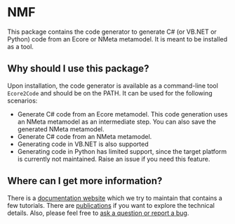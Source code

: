 # NMF

This package contains the code generator to generate C# (or VB.NET or Python) code from an Ecore or NMeta metamodel. It is meant to be installed as a tool.

## Why should I use this package?

Upon installation, the code generator is available as a command-line tool `Ecore2Code` and should be on the PATH. It can be used for the following scenarios:

- Generate C# code from an Ecore metamodel. This code generation uses an NMeta metamodel as an intermediate step. You can also save the generated NMeta metamodel.
- Generate C# code from an NMeta metamodel.
- Generating code in VB.NET is also supported
- Generating code in Python has limited support, since the target platform is currently not maintained. Raise an issue if you need this feature.

## Where can I get more information?

There is a [documentation website](https://nmfcode.github.io/) which we try to maintain that contains a few tutorials.
There are [publications](https://nmfcode.github.io/publications/index.html) if you want to explore the technical details.
Also, please feel free to [ask a question or report a bug](https://github.com/NMFCode/NMF/issues).
